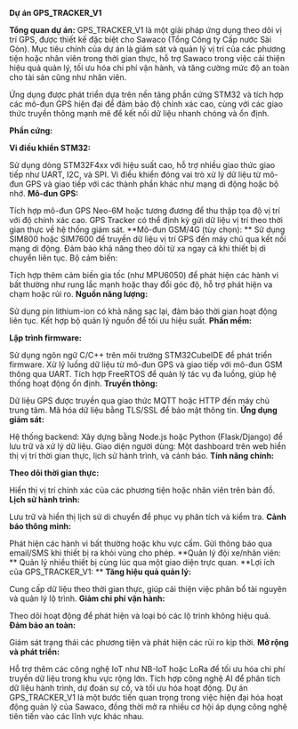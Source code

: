 **Dự án GPS_TRACKER_V1**

**Tổng quan dự án:**
GPS_TRACKER_V1 là một giải pháp ứng dụng theo dõi vị trí GPS, được thiết kế đặc biệt cho Sawaco (Tổng Công ty Cấp nước Sài Gòn). Mục tiêu chính của dự án là giám sát và quản lý vị trí của các phương tiện hoặc nhân viên trong thời gian thực, hỗ trợ Sawaco trong việc cải thiện hiệu quả quản lý, tối ưu hóa chi phí vận hành, và tăng cường mức độ an toàn cho tài sản cũng như nhân viên.

Ứng dụng được phát triển dựa trên nền tảng phần cứng STM32 và tích hợp các mô-đun GPS hiện đại để đảm bảo độ chính xác cao, cùng với các giao thức truyền thông mạnh mẽ để kết nối dữ liệu nhanh chóng và ổn định.

**Phần cứng:**

**Vi điều khiển STM32:**

Sử dụng dòng STM32F4xx với hiệu suất cao, hỗ trợ nhiều giao thức giao tiếp như UART, I2C, và SPI.
Vi điều khiển đóng vai trò xử lý dữ liệu từ mô-đun GPS và giao tiếp với các thành phần khác như mạng di động hoặc bộ nhớ.
**Mô-đun GPS:**

Tích hợp mô-đun GPS Neo-6M hoặc tương đương để thu thập tọa độ vị trí với độ chính xác cao.
GPS Tracker có thể định kỳ gửi dữ liệu vị trí theo thời gian thực về hệ thống giám sát.
**Mô-đun GSM/4G (tùy chọn):
**
Sử dụng SIM800 hoặc SIM7600 để truyền dữ liệu vị trí GPS đến máy chủ qua kết nối mạng di động.
Đảm bảo khả năng theo dõi từ xa ngay cả khi thiết bị di chuyển liên tục.
Bộ cảm biến:

Tích hợp thêm cảm biến gia tốc (như MPU6050) để phát hiện các hành vi bất thường như rung lắc mạnh hoặc thay đổi góc độ, hỗ trợ phát hiện va chạm hoặc rủi ro.
**Nguồn năng lượng:**

Sử dụng pin lithium-ion có khả năng sạc lại, đảm bảo thời gian hoạt động liên tục. Kết hợp bộ quản lý nguồn để tối ưu hiệu suất.
**Phần mềm:**

**Lập trình firmware:**

Sử dụng ngôn ngữ C/C++ trên môi trường STM32CubeIDE để phát triển firmware.
Xử lý luồng dữ liệu từ mô-đun GPS và giao tiếp với mô-đun GSM thông qua UART.
Tích hợp FreeRTOS để quản lý tác vụ đa luồng, giúp hệ thống hoạt động ổn định.
**Truyền thông:**

Dữ liệu GPS được truyền qua giao thức MQTT hoặc HTTP đến máy chủ trung tâm.
Mã hóa dữ liệu bằng TLS/SSL để bảo mật thông tin.
**Ứng dụng giám sát:**

Hệ thống backend: Xây dựng bằng Node.js hoặc Python (Flask/Django) để lưu trữ và xử lý dữ liệu.
Giao diện người dùng: Một dashboard trên web hiển thị vị trí thời gian thực, lịch sử hành trình, và cảnh báo.
**Tính năng chính:**

**Theo dõi thời gian thực:**

Hiển thị vị trí chính xác của các phương tiện hoặc nhân viên trên bản đồ.
**Lịch sử hành trình:**

Lưu trữ và hiển thị lịch sử di chuyển để phục vụ phân tích và kiểm tra.
**Cảnh báo thông minh:**

Phát hiện các hành vi bất thường hoặc khu vực cấm.
Gửi thông báo qua email/SMS khi thiết bị ra khỏi vùng cho phép.
**Quản lý đội xe/nhân viên:
**
Quản lý nhiều thiết bị cùng lúc qua một giao diện trực quan.
**Lợi ích của GPS_TRACKER_V1:
**
**Tăng hiệu quả quản lý:**

Cung cấp dữ liệu theo thời gian thực, giúp cải thiện việc phân bổ tài nguyên và quản lý lộ trình.
**Giảm chi phí vận hành:**

Theo dõi hoạt động để phát hiện và loại bỏ các lộ trình không hiệu quả.
**Đảm bảo an toàn:**

Giám sát trạng thái các phương tiện và phát hiện các rủi ro kịp thời.
**Mở rộng và phát triển:**

Hỗ trợ thêm các công nghệ IoT như NB-IoT hoặc LoRa để tối ưu hóa chi phí truyền dữ liệu trong khu vực rộng lớn.
Tích hợp công nghệ AI để phân tích dữ liệu hành trình, dự đoán sự cố, và tối ưu hóa hoạt động.
Dự án GPS_TRACKER_V1 là một bước tiến quan trọng trong việc hiện đại hóa hoạt động quản lý của Sawaco, đồng thời mở ra nhiều cơ hội áp dụng công nghệ tiên tiến vào các lĩnh vực khác nhau.
